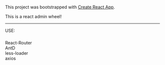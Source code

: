 This project was bootstrapped with [Create React App](https://github.com/facebook/create-react-app).

This is a react admin wheel!

***
USE:
###
React-Router  
AntD  
less-loader  
axios
